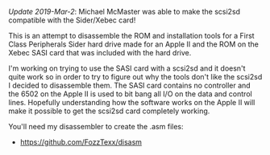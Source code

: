 *Update 2019-Mar-2*: Michael McMaster was able to make the scsi2sd compatible with the Sider/Xebec card!

This is an attempt to disassemble the ROM and installation tools for a
First Class Peripherals Sider hard drive made for an Apple II and the
ROM on the Xebec SASI card that was included with the hard drive.

I'm working on trying to use the SASI card with a scsi2sd and it
doesn't quite work so in order to try to figure out why the tools
don't like the scsi2sd I decided to disassemble them. The SASI card
contains no controller and the 6502 on the Apple II is used to bit
bang all I/O on the data and control lines. Hopefully understanding
how the software works on the Apple II will make it possible to get
the scsi2sd card completely working.

You'll need my disassembler to create the .asm files:

* https://github.com/FozzTexx/disasm
